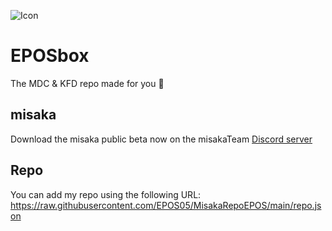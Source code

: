 ![Icon](https://raw.githubusercontent.com/EPOS05/MisakaRepoEPOS/main/RepoAssets/leafEPOSbox_github.png)
# EPOSbox
The MDC & KFD repo made for you 🍃

## misaka
Download the misaka public beta now on the misakaTeam [Discord server](https://discord.gg/SDenpXk9C2)

## Repo
You can add my repo using the following URL: https://raw.githubusercontent.com/EPOS05/MisakaRepoEPOS/main/repo.json
